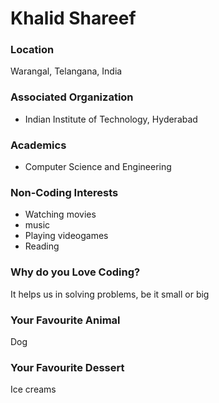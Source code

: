 # Khalid Shareef

### Location
Warangal, Telangana, India

### Associated Organization
- Indian Institute of Technology, Hyderabad

### Academics
- Computer Science and Engineering

### Non-Coding Interests
- Watching movies
- music
- Playing videogames
- Reading

### Why do you Love Coding?
It helps us in solving problems, be it small or big

### Your Favourite Animal
Dog

### Your Favourite Dessert
Ice creams
